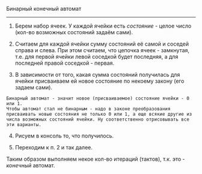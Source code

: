 Бинарный конечный автомат
***
1. Берем набор ячеек. У каждой ячейки есть _состояние_ - целое число (кол-во возможных состояний задаём сами).

2. Считаем для каждой ячейки сумму состояний её самой и соседей справа и слева. При этом считаем, что цепочка ячеек - замкнутая,
т.е. для первой ячейки левой соседкой будет последняя, а для последней правой соседкой - первая.

3. В зависимости от того, какая сумма состояний получилась для ячейки присваиваем ей новое состояние по некоему закону
(его задаем сами).

`Бинарный автомат - значит новое (присваиваемое) состояние ячейки - 0 или 1.`<br>
`Чтобы автомат стал не бинарным - надо в законе преобразования присваивать новые состояния не только 0 или 1, а еще всякие
другие из числа возможных состояний ячейки. Ну соответственно отрисовывать все эти варианты.`

4. Рисуем в консоль то, что получилось.

5. Переходим к п. 2 и так далее.

Таким образом выполняем некое кол-во итераций (тактов), т.к. это - _конечный_ автомат.